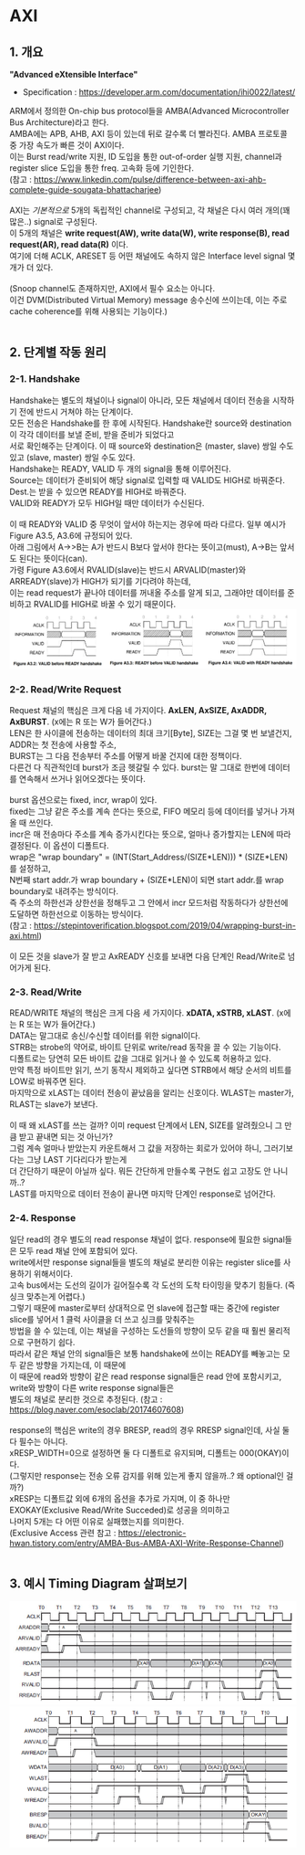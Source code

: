 # AXI 

## 1. 개요

**"Advanced eXtensible Interface"**  
- Specification : https://developer.arm.com/documentation/ihi0022/latest/

ARM에서 정의한 On-chip bus protocol들을 AMBA(Advanced Microcontroller Bus Architecture)라고 한다.
<br>AMBA에는 APB, AHB, AXI 등이 있는데 뒤로 갈수록 더 빨라진다. AMBA 프로토콜 중 가장 속도가 빠른 것이 AXI이다.
<br>이는 Burst read/write 지원, ID 도입을 통한 out-of-order 실행 지원, channel과 register slice 도입을 통한 freq. 고속화 등에 기인한다. 
<br>(참고 : https://www.linkedin.com/pulse/difference-between-axi-ahb-complete-guide-sougata-bhattacharjee)
<br>
<br>AXI는 _기본적으로_ 5개의 독립적인 channel로 구성되고, 각 채널은 다시 여러 개의(꽤 많은..) signal로 구성된다.
<br>이 5개의 채널은 **write request(AW), write data(W), write response(B), read request(AR), read data(R)** 이다.
<br>여기에 더해 ACLK, ARESET 등 어떤 채널에도 속하지 않은 Interface level signal 몇 개가 더 있다.
<br>
<br>(Snoop channel도 존재하지만, AXI에서 필수 요소는 아니다.
<br>이건 DVM(Distributed Virtual Memory) message 송수신에 쓰이는데, 이는 주로 cache coherence를 위해 사용되는 기능이다.)
<br><br>

## 2. 단계별 작동 원리

### 2-1. Handshake
Handshake는 별도의 채널이나 signal이 아니라, 모든 채널에서 데이터 전송을 시작하기 전에 반드시 거쳐야 하는 단계이다.
<br>모든 전송은 Handshake를 한 후에 시작된다. Handshake란 source와 destination이 각각 데이터를 보낼 준비, 받을 준비가 되었다고 
<br>서로 확인해주는 단계이다. 이 때 source와 destination은 (master, slave) 쌍일 수도 있고 (slave, master) 쌍일 수도 있다.
<br>Handshake는 READY, VALID 두 개의 signal을 통해 이루어진다.
<br>Source는 데이터가 준비되어 해당 signal로 입력할 때 VALID도 HIGH로 바꿔준다. Dest.는 받을 수 있으면 READY를 HIGH로 바꿔준다.
<br>VALID와 READY가 모두 HIGH일 때만 데이터가 수신된다.
<br>
<br>이 때 READY와 VALID 중 무엇이 앞서야 하는지는 경우에 따라 다르다. 일부 예시가 Figure A3.5, A3.6에 규정되어 있다.
<br>아래 그림에서 A->>B는 A가 반드시 B보다 앞서야 한다는 뜻이고(must), A->B는 앞서도 된다는 뜻이다(can).
<br>가령 Figure A3.6에서 RVALID(slave)는 반드시 ARVALID(master)와 ARREADY(slave)가 HIGH가 되기를 기다려야 하는데,
<br>이는 read request가 끝나야 데이터를 꺼내올 주소를 알게 되고, 그래야만 데이터를 준비하고 RVALID를 HIGH로 바꿀 수 있기 때문이다.
<br><img src="./image/handshake.jpg">

### 2-2. Read/Write Request
Request 채널의 핵심은 크게 다음 네 가지이다. **AxLEN, AxSIZE, AxADDR, AxBURST**. (x에는 R 또는 W가 들어간다.)
<br>LEN은 한 사이클에 전송하는 데이터의 최대 크기[Byte], SIZE는 그걸 몇 번 보낼건지, ADDR는 첫 전송에 사용할 주소, 
<br>BURST는 그 다음 전송부터 주소를 어떻게 바꿀 건지에 대한 정책이다.
<br>다른건 다 직관적인데 burst가 조금 헷갈릴 수 있다. burst는 말 그대로 한번에 데이터를 연속해서 쓰거나 읽어오겠다는 뜻이다.
<br>
<br>burst 옵션으로는 fixed, incr, wrap이 있다.
<br>fixed는 그냥 같은 주소를 계속 쓴다는 뜻으로, FIFO 메모리 등에 데이터를 넣거나 가져올 때 쓰인다.
<br>incr은 매 전송마다 주소를 계속 증가시킨다는 뜻으로, 얼마나 증가할지는 LEN에 따라 결정된다. 이 옵션이 디폴트다.
<br>wrap은 "wrap boundary" = (INT(Start_Address/(SIZE\*LEN))) \* (SIZE*LEN) 를 설정하고, 
<br>N번째 start addr.가 wrap boundary + (SIZE\*LEN)이 되면 start addr.를 wrap boundary로 내려주는 방식이다.
<br>즉 주소의 하한선과 상한선을 정해두고 그 안에서 incr 모드처럼 작동하다가 상한선에 도달하면 하한선으로 이동하는 방식이다. 
<br>(참고 : https://stepintoverification.blogspot.com/2019/04/wrapping-burst-in-axi.html)
<br>
<br>이 모든 것을 slave가 잘 받고 AxREADY 신호를 보내면 다음 단계인 Read/Write로 넘어가게 된다.

### 2-3. Read/Write
READ/WRITE 채널의 핵심은 크게 다음 세 가지이다. **xDATA, xSTRB, xLAST**. (x에는 R 또는 W가 들어간다.)
<br>DATA는 말그대로 송신/수신할 데이터를 위한 signal이다. 
<br>STRB는 strobe의 약어로, 바이트 단위로 write/read 동작을 끌 수 있는 기능이다.
<br>디폴트로는 당연히 모든 바이트 값을 그대로 읽거나 쓸 수 있도록 허용하고 있다.
<br>만약 특정 바이트만 읽기, 쓰기 동작시 제외하고 싶다면 STRB에서 해당 순서의 비트를 LOW로 바꿔주면 된다.
<br>마지막으로 xLAST는 데이터 전송이 끝났음을 알리는 신호이다. WLAST는 master가, RLAST는 slave가 보낸다.
<br>
<br>이 때 왜 xLAST를 쓰는 걸까? 이미 request 단계에서 LEN, SIZE를 알려줬으니 그 만큼 받고 끝내면 되는 것 아닌가?
<br>그럼 계속 얼마나 받았는지 카운트해서 그 값을 저장하는 회로가 있어야 하니, 그러기보다는 그냥 LAST 기다리다가 받는게
<br>더 간단하기 때문이 아닐까 싶다. 뭐든 간단하게 만들수록 구현도 쉽고 고장도 안 나니까..?
<br>LAST를 마지막으로 데이터 전송이 끝나면 마지막 단계인 response로 넘어간다.

### 2-4. Response
일단 read의 경우 별도의 read response 채널이 없다. response에 필요한 signal들은 모두 read 채널 안에 포함되어 있다.
<br>write에서만 response signal들을 별도의 채널로 분리한 이유는 register slice를 사용하기 위해서이다.
<br>고속 bus에서는 도선의 길이가 길어질수록 각 도선의 도착 타이밍을 맞추기 힘들다. (즉 싱크 맞추는게 어렵다.) 
<br>그렇기 때문에 master로부터 상대적으로 먼 slave에 접근할 때는 중간에 register slice를 넣어서 1 클럭 사이클을 더 쓰고 싱크를 맞춰주는
<br>방법을 쓸 수 있는데, 이는 채널을 구성하는 도선들의 방향이 모두 같을 때 훨씬 물리적으로 구현하기 쉽다.
<br>따라서 같은 채널 안의 signal들은 보통 handshake에 쓰이는 READY를 빼놓고는 모두 같은 방향을 가지는데, 이 때문에
<br>이 때문에 read와 방향이 같은 read response signal들은 read 안에 포함시키고, write와 방향이 다른 write response signal들은
<br>별도의 채널로 분리한 것으로 추정된다. (참고 : https://blog.naver.com/esoclab/20174607608)
<br>
<br>response의 핵심은 write의 경우 BRESP, read의 경우 RRESP signal인데, 사실 둘 다 필수는 아니다.
<br>xRESP_WIDTH=0으로 설정하면 둘 다 디폴트로 유지되며, 디폴트는 000(OKAY)이다. 
<br>(그렇지만 response는 전송 오류 감지를 위해 있는게 좋지 않을까..? 왜 optional인 걸까?)
<br>xRESP는 디폴트값 외에 6개의 옵션을 추가로 가지며, 이 중 하나만 EXOKAY(Exclusive Read/Write Succeded)로 성공을 의미하고
<br>나머지 5개는 다 어떤 이유로 실패했는지를 의미한다.
<br>(Exclusive Access 관련 참고 : https://electronic-hwan.tistory.com/entry/AMBA-Bus-AMBA-AXI-Write-Response-Channel)
<br><br>

## 3. 예시 Timing Diagram 살펴보기 
<img src = "./image/axiread.jpg">
<br><img src = "./image/axiwrite.png">

